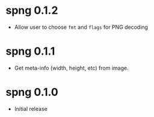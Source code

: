 # spng 0.1.2

* Allow user to choose `fmt` and `flags` for PNG decoding


# spng 0.1.1

* Get meta-info (width, height, etc) from image.


# spng 0.1.0

* Initial release
